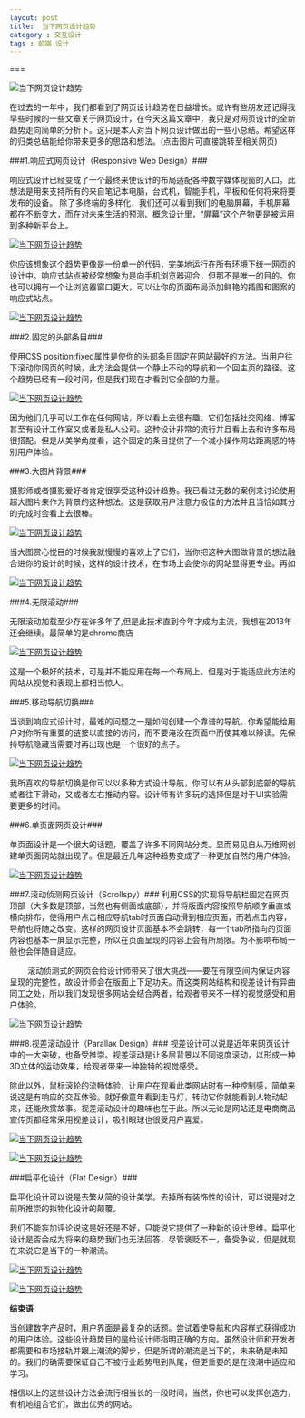 ```yaml
---
layout: post
title:  当下网页设计趋势
category : 交互设计
tags : 前端 设计
---
```

===

![当下网页设计趋势](/blog-assets/2013-11-11/1.png "当下网页设计趋势")

在过去的一年中，我们都看到了网页设计趋势在日益增长。或许有些朋友还记得我早些时候的一些文章关于网页设计，在今天这篇文章中，我只是对网页设计的全新趋势走向简单的分析下。这只是本人对当下网页设计做出的一些小总结。希望这样的归类总结能给你带来更多的思路和想法。(点击图片可直接跳转至相关网页)

###1.响应式网页设计（Responsive Web Design）###

响应式设计已经变成了一个最终来使设计的布局适配各种数字媒体视窗的入口。此想法是用来支持所有的来自笔记本电脑，台式机，智能手机，平板和任何将来将要发布的设备。
除了多终端的多样化，我们还可以看到我们的电脑屏幕，手机屏幕都在不断变大，而在对未来生活的预测、概念设计里，“屏幕”这个产物更是被运用到多种新平台上。

<a href="http://www.tetequ.com/member/index" target='_blank'>![当下网页设计趋势](/blog-assets/2013-11-11/3.jpg "特特区")</a>

你应该想象这个趋势更像是一份单一的代码，完美地运行在所有环境下统一网页的设计中。响应式站点被经常想象为是向手机浏览器迎合，但那不是唯一的目的。你也可以拥有一个让浏览器窗口更大，可以让你的页面布局添加鲜艳的插图和图案的响应式站点。

<a href="http://www.tetequ.com/member/index" target='_blank'>![当下网页设计趋势](/blog-assets/2013-11-11/2.png "特特区")</a>

###2.固定的头部条目###

使用CSS position:fixed属性是使你的头部条目固定在网站最好的方法。当用户往下滚动你网页的时候，此方法会提供一个静止不动的导航和一个回主页的路径。这个趋势已经有一段时间，但是我们现在才看到它全部的力量。

<a href="http://www.tetequ.com" target='_blank'>![当下网页设计趋势](/blog-assets/2013-11-11/4.png "特特区")</a>

因为他们几乎可以工作在任何网站，所以看上去很有趣。它们包括社交网络、博客甚至有设计工作室又或者是私人公司。这种设计非常的流行并且看上去和许多布局很搭配。但是从美学角度看，这个固定的条目提供了一个减小操作网站距离感的特别用户体验。

###3.大图片背景###

摄影师或者摄影爱好者肯定很享受这种设计趋势。我已看过无数的案例来讨论使用超大图片来作为背景的这种想法。这是获取用户注意力极佳的方法并且当恰如其分的完成时会看上去很棒。

<a href="http://im.qq.com/macqq/index.shtml" target='_blank'>![当下网页设计趋势](/blog-assets/2013-11-11/6.png "QQ for mac")</a>

当大图赏心悦目的时候我就慢慢的喜欢上了它们，当你把这种大图做背景的想法融合进你的设计的时候，这样的设计技术，在市场上会使你的网站显得更专业。再如

<a href="http://qzone.qq.com/" target='_blank'>![当下网页设计趋势](/blog-assets/2013-11-11/7.png "QQ空间")</a>

###4.无限滚动###

无限滚动加载至少存在许多年了,但是此技术直到今年才成为主流，我想在2013年还会继续。最简单的是chrome商店

<a href="https://chrome.google.com/webstore/category/apps?utm_source=chrome-ntp-icon" target="_blank">![当下网页设计趋势](/blog-assets/2013-11-11/8.png "chrome商店")</a>

这是一个极好的技术，可是并不能应用在每一个布局上。但是对于能适应此方法的网站从视觉和表现上都相当惊人。

###5.移动导航切换###

当谈到响应式设计时，最难的问题之一是如何创建一个靠谱的导航。你希望能给用户对你所有重要的链接以直接的访问，而不要淹没在页面中而使其难以辨读。先保持导航隐藏当需要时再出现也是一个很好的点子。

<a href="http://www.tetequ.com/member/index" target='_blank'>![当下网页设计趋势](/blog-assets/2013-11-11/9.jpg "特特区")</a>

我所喜欢的导航切换是你可以以多种方式设计导航，你可以有从头部到底部的导航或者往下滑动，又或者左右推动内容。设计师有许多玩的选择但是对于UI实验需要更多的时间。

###6.单页面网页设计###

单页面设计是一个很大的话题，覆盖了许多不同网站分类。显而易见自从万维网创建单页面网站就出现了。但是最近几年这种趋势变成了一种更加自然的用户体验。

<a href="http://www.dlmu.net" target='_blank'>![当下网页设计趋势](/blog-assets/2013-11-11/10.png "启航计算机协会")</a>

###7.滚动侦测网页设计（Scrollspy）###
利用CSS的实现将导航栏固定在网页顶部（大多数是顶部，当然也有侧面或底部），并将版面内容按照导航顺序垂直或横向排布，使得用户点击相应导航tab时页面自动滑到相应页面，而若点击内容，导航也将随之改变。这样的网页设计页面基本不会跳转，每一个tab所指向的页面内容也基本一屏显示完整，所以在页面呈现的内容上会有所局限。为不影响布局一般也会伴随自适应。

　　
滚动侦测式的网页会给设计师带来了很大挑战——要在有限空间内保证内容呈现的完整性，故设计师会在版面上下足功夫。而这类网站结构和视差设计有异曲同工之处，所以我们发现很多网站会结合两者，给观者带来不一样的视觉感受和用户体验。

<a href="http://www.dlmu.net" target='_blank'>![当下网页设计趋势](/blog-assets/2013-11-11/11.png "启航计算机协会")</a>

###8.视差滚动设计（Parallax Design）###
视差设计可以说是近年来网页设计中的一大突破，也备受推崇。视差滚动是让多层背景以不同速度滚动，以形成一种3D立体的运动效果，给观者带来一种独特的视觉感受。
 
除此以外，鼠标滚轮的流畅体验，让用户在观看此类网站时有一种控制感，简单来说这是有响应的交互体验。就好像童年看到走马灯，转动它你就能看到人物动起来，还能欣赏故事。视差滚动设计的趣味也在于此。所以无论是网站还是电商商品宣传页都经常采用视差设计，吸引眼球也很受用户喜爱。

<a href="http://everylastdrop.co.uk/" target='_blank'>![当下网页设计趋势](/blog-assets/2013-11-11/12.jpg "every Day")</a>

<a href="http://benthebodyguard.com/index.php" target='_blank'>![当下网页设计趋势](/blog-assets/2013-11-11/13.jpg "Ben the Bodyguard")</a>

###扁平化设计（Flat Design）###

扁平化设计可以说是去繁从简的设计美学。去掉所有装饰性的设计，可以说是对之前所推崇的拟物化设计的颠覆。

我们不能妄加评论说这是好还是不好，只能说它提供了一种新的设计思维。扁平化设计是否会成为将来的趋势我们也无法回答，尽管褒贬不一，备受争议，但是就现在来说它是当下的一种潮流。

<a href="http://windows.microsoft.com/zh-cn/windows-8/meet" target='_blank'>![当下网页设计趋势](/blog-assets/2013-11-11/14.png "win8")</a>

<a href="http://www.triplagent.com/" target='_blank'>![当下网页设计趋势](/blog-assets/2013-11-11/15.jpg "TriplAgent")</a>

**结束语**

当创建数字产品时，用户界面是最复杂的话题。尝试着使导航和内容样式获得成功的用户体验。这些设计趋势目的是给设计师指明正确的方向。虽然设计师和开发者都需要和市场接轨并跟上潮流的脚步，但是所谓的潮流是当下的，未来确是未知的。我们的确需要保证自己不被行业趋势甩到队尾，但更重要的是在浪潮中适应和学习。

相信以上的这些设计方法会流行相当长的一段时间，当然，你也可以发挥创造力，有机地组合它们，做出优秀的网站。